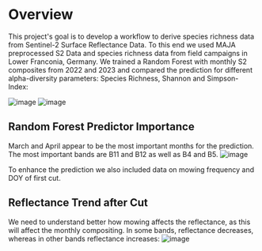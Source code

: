# Overview
This project's goal is to develop a workflow to derive species richness data from Sentinel-2 Surface Reflectance Data. To this end we used MAJA preprocessed S2 Data and species richness data from field campaigns in Lower Franconia, Germany.
We trained a Random Forest with monthly S2 composites from 2022 and 2023 and compared the prediction for different alpha-diversity parameters: Species Richness, Shannon and Simpson-Index:

![image](https://github.com/Siedrid/Grasslands_BioDiv/assets/137882767/7ab73f63-0a06-4498-88ea-53337e3f7a89)
![image](https://github.com/Siedrid/Grasslands_BioDiv/blob/master/Graphs/RF-vgl-indices_v1.png?raw=true)

## Random Forest Predictor Importance
March and April appear to be the most important months for the prediction. The most important bands are B11 and B12 as well as B4 and B5.
![image](https://github.com/Siedrid/Grasslands_BioDiv/assets/137882767/ee1f88bd-35a4-4484-b784-f7a27d4c4fe8)

To enhance the prediction we also included data on mowing frequency and DOY of first cut.

## Reflectance Trend after Cut

We need to understand better how mowing affects the reflectance, as this will affect the monthly compositing. In some bands, reflectance decreases, whereas in other bands reflectance increases:
![image](https://github.com/Siedrid/Grasslands_BioDiv/blob/master/Graphs/TrendperBandafterCut.png)
